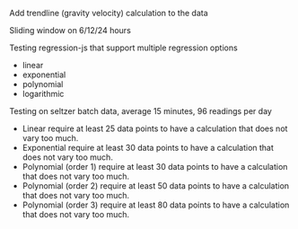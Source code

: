 Add trendline (gravity velocity) calculation to the data 

Sliding window on 6/12/24 hours

Testing regression-js that support multiple regression options
- linear
- exponential
- polynomial
- logarithmic

Testing on seltzer batch data, average 15 minutes, 96 readings per day

- Linear require at least 25 data points to have a calculation that does not vary too much.
- Exponential require at least 30 data points to have a calculation that does not vary too much.
- Polynomial (order 1) require at least 30 data points to have a calculation that does not vary too much.
- Polynomial (order 2) require at least 50 data points to have a calculation that does not vary too much.
- Polynomial (order 3) require at least 80 data points to have a calculation that does not vary too much.




